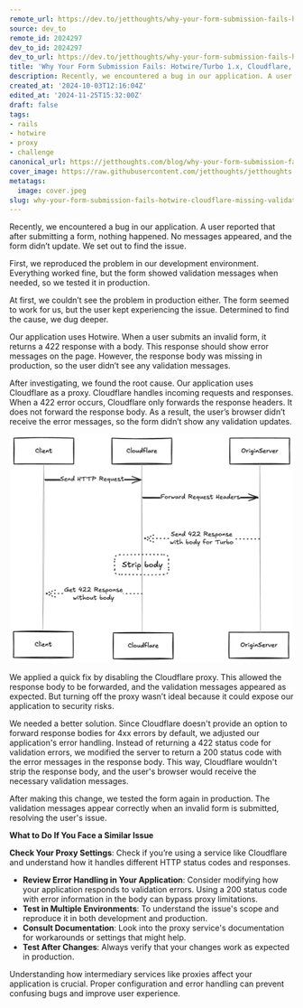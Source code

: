 ```yaml
---
remote_url: https://dev.to/jetthoughts/why-your-form-submission-fails-hotwire-cloudflare-and-missing-validation-messages-1a3o
source: dev_to
remote_id: 2024297
dev_to_id: 2024297
dev_to_url: https://dev.to/jetthoughts/why-your-form-submission-fails-hotwire-cloudflare-and-missing-validation-messages-1a3o
title: 'Why Your Form Submission Fails: Hotwire/Turbo 1.x, Cloudflare, and Missing Validation Messages'
description: Recently, we encountered a bug in our application. A user reported that after submitting a form,...
created_at: '2024-10-03T12:16:04Z'
edited_at: '2024-11-25T15:32:00Z'
draft: false
tags:
- rails
- hotwire
- proxy
- challenge
canonical_url: https://jetthoughts.com/blog/why-your-form-submission-fails-hotwire-cloudflare-missing-validation-messages-rails/
cover_image: https://raw.githubusercontent.com/jetthoughts/jetthoughts.github.io/master/content/blog/why-your-form-submission-fails-hotwire-cloudflare-missing-validation-messages-rails/cover.jpeg
metatags:
  image: cover.jpeg
slug: why-your-form-submission-fails-hotwire-cloudflare-missing-validation-messages-rails
---
```

Recently, we encountered a bug in our application. A user reported that after submitting a form, nothing happened. No messages appeared, and the form didn’t update. We set out to find the issue.

First, we reproduced the problem in our development environment. Everything worked fine, but the form showed validation messages when needed, so we tested it in production.

At first, we couldn’t see the problem in production either. The form seemed to work for us, but the user kept experiencing the issue. Determined to find the cause, we dug deeper.

Our application uses Hotwire. When a user submits an invalid form, it returns a 422 response with a body. This response should show error messages on the page. However, the response body was missing in production, so the user didn’t see any validation messages.

After investigating, we found the root cause. Our application uses Cloudflare as a proxy. Cloudflare handles incoming requests and responses. When a 422 error occurs, Cloudflare only forwards the response headers. It does not forward the response body. As a result, the user’s browser didn’t receive the error messages, so the form didn’t show any validation updates.

![cloudflare proxy](file_0.png)

We applied a quick fix by disabling the Cloudflare proxy. This allowed the response body to be forwarded, and the validation messages appeared as expected. But turning off the proxy wasn’t ideal because it could expose our application to security risks.

We needed a better solution. Since Cloudflare doesn't provide an option to forward response bodies for 4xx errors by default, we adjusted our application's error handling. Instead of returning a 422 status code for validation errors, we modified the server to return a 200 status code with the error messages in the response body. This way, Cloudflare wouldn't strip the response body, and the user's browser would receive the necessary validation messages.

After making this change, we tested the form again in production. The validation messages appear correctly when an invalid form is submitted, resolving the user's issue.

**What to Do If You Face a Similar Issue**

**Check Your Proxy Settings**: Check if you’re using a service like Cloudflare and understand how it handles different HTTP status codes and responses.

- **Review Error Handling in Your Application**: Consider modifying how your application responds to validation errors. Using a 200 status code with error information in the body can bypass proxy limitations.
- **Test in Multiple Environments**: To understand the issue's scope and reproduce it in both development and production.
- **Consult Documentation**: Look into the proxy service's documentation for workarounds or settings that might help.
- **Test After Changes**: Always verify that your changes work as expected in production.

Understanding how intermediary services like proxies affect your application is crucial. Proper configuration and error handling can prevent confusing bugs and improve user experience.
